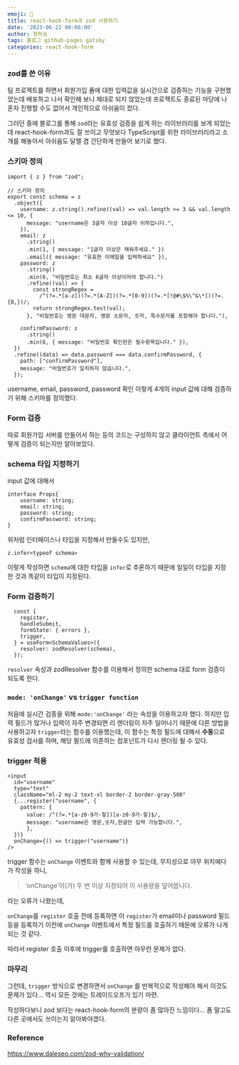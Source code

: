 ```yaml
---
emoji: 🔮
title: react-hook-form과 zod 사용하기
date: '2023-06-22 00:00:00'
author: 정하승
tags: 블로그 github-pages gatsby
categories: react-hook-form
---
```


### zod를 쓴 이유

팀 프로젝트를 하면서 회원가입 폼에 대한 입력값을 실시간으로 검증하는 기능을 구현했었는데 배포하고 나서 확인해 보니 제대로 되지 않았는데 프로젝트도 종료된 마당에 나 혼자 진행할 수도 없어서 개인적으로 아쉬움이 컸다.

그러던 중에 블로그를 통해 `zod`라는 유효성 검증을 쉽게 하는 라이브러리를 보게 되었는데 react-hook-form과도 잘 쓰이고 무엇보다 TypeScript를 위한 라이브러리라고 소개를 해놓아서 아쉬움도 달랠 겸 간단하게 만들어 보기로 했다.

### 스키마 정의

```tsx
import { z } from "zod";

// 스키마 정의
export const schema = z
  .object({
    username: z.string().refine((val) => val.length >= 3 && val.length <= 10, {
      message: "username은 3글자 이상 10글자 이하입니다.",
    }),
    email: z
      .string()
      .min(1, { message: "1글자 이상은 채워주세요." })
      .email({ message: "유효한 이메일을 입력하세요" }),
    password: z
      .string()
      .min(6, "비밀번호는 최소 6글자 이상이어야 합니다.")
      .refine((val) => {
        const strongRegex =
          /^(?=.*[a-z])(?=.*[A-Z])(?=.*[0-9])(?=.*[!@#\$%\^&\*])(?=.{8,})/;
        return strongRegex.test(val);
      }, "비밀번호는 영문 대문자, 영문 소문자, 숫자, 특수문자를 포함해야 합니다."),

    confirmPassword: z
      .string()
      .min(6, { message: "비밀번호 확인란은 필수항목입니다." }),
  })
  .refine((data) => data.password === data.confirmPassword, {
    path: ["confirmPassword"],
    message: "비밀번호가 일치하지 않습니다.",
  });

```
username, email, password, password 확인 이렇게 4개의 input 값에 대해 검증하기 위해 스키마를 정의했다. 

### Form 검증

따로 회원가입 서버를 만들어서 하는 등의 코드는 구성하지 않고 클라이언트 측에서 어떻게 검증이 되는지만 알아보았다.

### schema 타입 지정하기

input 값에 대해서

```tsx
interface Props{
    username: string;
    email: string;
    password: string;
    confirmPassword: string;
}
```

위처럼 인터페이스나 타입을 지정해서 만들수도 있지만,

```tsx
z.infer<typeof schema>
```

이렇게 작성하면 `schema`에 대한 타입을 `infer`로 추론하기 때문에 일일이 타입을 지정한 것과 똑같이 타입이 지정된다.

### Form 검증하기

```tsx
  const {
    register,
    handleSubmit,
    formState: { errors },
    trigger,
  } = useForm<SchemaValues>({
    resolver: zodResolver(schema),
  });
```

`resolver` 속성과 zodResolver 함수를 이용해서 정의한 schema 대로 form 검증이 되도록 한다.

### `mode: 'onChange'` vs `trigger function`

처음에 실시간 검증을 위해 `mode:'onChange'` 라는 속성을 이용하고자 했다. 하지만 입력 필드가 많거나 입력이 자주 변경되면 리 렌더링이 자주 일어나기 때문에 다른 방법을 사용하고자 `trigger`라는 함수를 이용했는데, 이 함수는 특정 필드에 대해서 **수동**으로 유효성 검사를 하며, 해당 필드에 의존하는 컴포넌트가 다시 렌더링 될 수 있다.

### trigger 적용

```tsx
<input
  id="username"
  type="text"
  className="ml-2 my-2 text-xl border-2 border-gray-500"
  {...register("username", {
    pattern: {
      value: /^(?=.*[a-z0-9가-힣])[a-z0-9가-힣]$/,
      message: "username은 영문,숫자,한글만 입력 가능합니다.",
      },
  })}
  onChange={() => trigger("username")}
/>
```

trigger 함수는 `onChange` 이벤트와 함께 사용할 수 있는데, 무지성으로 아무 위치에다가 작성을 하니,  

>    'onChange'이(가) 두 번 이상 지정되어 이 사용량을 덮어씁니다.

라는 오류가 나왔는데, 

`onChange`를 `register` 호출 전에 등록하면 이 `register`가 email이나 password 필드 등을 등록하기 이전에 `onChange` 이벤트에서 특정 필드를 호출하기 때문에 오류가 나게 되는 것 같다.

따라서 register 호출 이후에 trigger를 호출하면 아무런 문제가 없다.

### 마무리

그런데, `trigger` 방식으로 변경하면서 `onChange` 를 반복적으로 작성해야 해서 이것도 문제가 있다... 역시 모든 것에는 트레이드오프가 있기 마련.

작성하다보니 zod 보다는 react-hook-form의 분량이 좀 많아진 느낌이다... 폼 말고도 다른 곳에서도 쓰이는지 알아봐야겠다.


### Reference
https://www.daleseo.com/zod-why-validation/